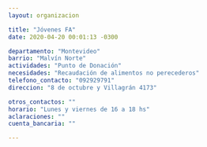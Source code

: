 ```yaml
---
layout: organizacion

title: "Jóvenes FA"
date: 2020-04-20 00:01:13 -0300

departamento: "Montevideo"
barrio: "Malvín Norte"
actividades: "Punto de Donación"
necesidades: "Recaudación de alimentos no perecederos"
telefono_contacto: "092929791"
direccion: "8 de octubre y Villagrán 4173"

otros_contactos: ""
horario: "Lunes y viernes de 16 a 18 hs"
aclaraciones: ""
cuenta_bancaria: ""

---
```

